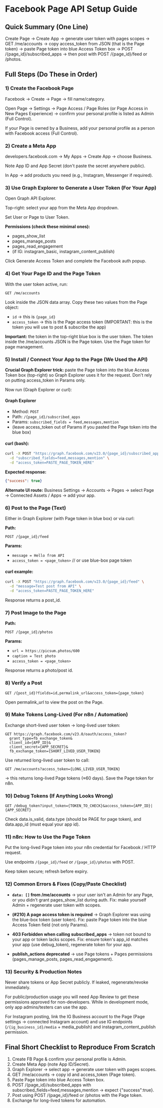 # Facebook Page API Setup Guide

## Quick Summary (One Line)

Create Page → Create App → generate user token with pages scopes → GET /me/accounts → copy access_token from JSON (that is the Page token) → paste Page token into blue Access Token box → POST /{page_id}/subscribed_apps → then post with POST /{page_id}/feed or /photos.

## Full Steps (Do These in Order)

### 1) Create the Facebook Page

Facebook → Create → Page → fill name/category.

Open Page → Settings → Page Access / Page Roles (or Page Access in New Pages Experience) → confirm your personal profile is listed as Admin (Full Control).

If your Page is owned by a Business, add your personal profile as a person with Facebook access (Full Control).

### 2) Create a Meta App

developers.facebook.com → My Apps → Create App → choose Business.

Note App ID and App Secret (don't paste the secret anywhere public).

In App → add products you need (e.g., Instagram, Messenger if required).

### 3) Use Graph Explorer to Generate a User Token (For Your App)

Open Graph API Explorer.

Top-right: select your app from the Meta App dropdown.

Set User or Page to User Token.

**Permissions (check these minimal ones):**
- pages_show_list
- pages_manage_posts
- pages_read_engagement
- (if IG: instagram_basic, instagram_content_publish)

Click Generate Access Token and complete the Facebook auth popup.

### 4) Get Your Page ID and the Page Token

With the user token active, run:

```
GET /me/accounts
```

Look inside the JSON data array. Copy these two values from the Page object:
- `id` → this is `{page_id}`
- `access_token` → this is the Page access token (IMPORTANT: this is the token you will use to post & subscribe the app)

**Important:** the token in the top-right blue box is the user token. The token inside the /me/accounts JSON is the Page token. Use the Page token for page management.

### 5) Install / Connect Your App to the Page (We Used the API)

**Crucial Graph Explorer trick:** paste the Page token into the blue Access Token box (top-right) so Graph Explorer uses it for the request. Don't rely on putting access_token in Params only.

Now run (Graph Explorer or curl):

#### Graph Explorer
- Method: `POST`
- Path: `/{page_id}/subscribed_apps`
- Params: `subscribed_fields = feed,messages,mention`
- (leave access_token out of Params if you pasted the Page token into the blue box)

#### curl (bash):
```bash
curl -X POST "https://graph.facebook.com/v23.0/{page_id}/subscribed_apps" \
  -d "subscribed_fields=feed,messages,mention" \
  -d "access_token=PASTE_PAGE_TOKEN_HERE"
```

**Expected response:**
```json
{"success": true}
```

**Alternate UI route:** Business Settings → Accounts → Pages → select Page → Connected Assets / Apps → add your app.

### 6) Post to the Page (Text)

Either in Graph Explorer (with Page token in blue box) or via curl:

**Path:**
```
POST /{page_id}/feed
```

**Params:**
- `message = Hello from API`
- `access_token = <page_token>` // or use blue-box page token

#### curl example:
```bash
curl -X POST "https://graph.facebook.com/v23.0/{page_id}/feed" \
  -d "message=Test post from API" \
  -d "access_token=PASTE_PAGE_TOKEN_HERE"
```

Response returns a post_id.

### 7) Post Image to the Page

**Path:**
```
POST /{page_id}/photos
```

**Params:**
- `url = https://picsum.photos/600`
- `caption = Test photo`
- `access_token = <page_token>`

Response returns a photo/post id.

### 8) Verify a Post

```
GET /{post_id}?fields=id,permalink_url&access_token={page_token}
```

Open permalink_url to view the post on the Page.

### 9) Make Tokens Long-Lived (For n8n / Automation)

Exchange short-lived user token → long-lived user token:

```
GET https://graph.facebook.com/v23.0/oauth/access_token?
  grant_type=fb_exchange_token&
  client_id={APP_ID}&
  client_secret={APP_SECRET}&
  fb_exchange_token={SHORT_LIVED_USER_TOKEN}
```

Use returned long-lived user token to call:

```
GET /me/accounts?access_token={LONG_LIVED_USER_TOKEN}
```

→ this returns long-lived Page tokens (≈60 days). Save the Page token for n8n.

### 10) Debug Tokens (If Anything Looks Wrong)

```
GET /debug_token?input_token={TOKEN_TO_CHECK}&access_token={APP_ID}|{APP_SECRET}
```

Check data.is_valid, data.type (should be PAGE for page token), and data.app_id (must equal your app id).

### 11) n8n: How to Use the Page Token

Put the long-lived Page token into your n8n credential for Facebook / HTTP request.

Use endpoints `/{page_id}/feed` or `/{page_id}/photos` with POST.

Keep token secure; refresh before expiry.

### 12) Common Errors & Fixes (Copy/Paste Checklist)

- **`data: []` from /me/accounts** → your user isn't an Admin for any Page, or you didn't grant pages_show_list during auth. Fix: make yourself Admin + regenerate user token with scopes.

- **(#210) A page access token is required** → Graph Explorer was using the blue-box token (user token). Fix: paste Page token into the blue Access Token field (not only Params).

- **403 Forbidden when calling subscribed_apps** → token not bound to your app or token lacks scopes. Fix: ensure token's app_id matches your app (use debug_token), regenerate token for your app.

- **publish_actions deprecated** → use Page tokens + Pages permissions (pages_manage_posts, pages_read_engagement).

### 13) Security & Production Notes

Never share tokens or App Secret publicly. If leaked, regenerate/revoke immediately.

For public/production usage you will need App Review to get these permissions approved for non-developers. While in development mode, only app admins/testers can use the app.

For Instagram posting, link the IG Business account to the Page (Page settings → connected Instagram account) and use IG endpoints (`/{ig_business_id}/media` + media_publish) and instagram_content_publish permission.

## Final Short Checklist to Reproduce From Scratch

1. Create FB Page & confirm your personal profile is Admin.
2. Create Meta App (note App ID/Secret).
3. Graph Explorer → select app → generate user token with pages scopes.
4. GET /me/accounts → copy id and access_token (Page token).
5. Paste Page token into blue Access Token box.
6. POST /{page_id}/subscribed_apps with subscribed_fields=feed,messages,mention → expect {"success":true}.
7. Post using POST /{page_id}/feed or /photos with the Page token.
8. Exchange for long-lived tokens for automation.
